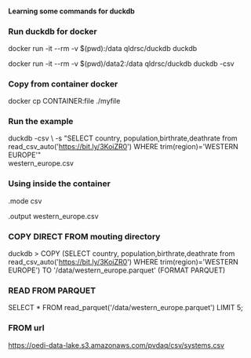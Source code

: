 #### Learning some commands for duckdb

### Run duckdb for docker

docker run -it --rm -v $(pwd):/data qldrsc/duckdb duckdb 

docker run -it --rm -v $(pwd)/data2:/data qldrsc/duckdb duckdb -csv


### Copy from container docker

docker cp CONTAINER:file ./myfile

### Run the example

duckdb -csv \ 
-s "SELECT country, population,birthrate,deathrate from read_csv_auto('https://bit.ly/3KoiZR0') WHERE trim(region)='WESTERN EUROPE'" \
western_europe.csv

### Using inside the container

.mode csv

.output western_europe.csv

### COPY DIRECT FROM mouting directory

duckdb > COPY (SELECT country, population,birthrate,deathrate from read_csv_auto('https://bit.ly/3KoiZR0') WHERE trim(region)='WESTERN EUROPE') TO '/data/western_europe.parquet' (FORMAT PARQUET)

### READ FROM PARQUET

SELECT * FROM read_parquet('/data/western_europe.parquet') LIMIT 5;



### FROM url

https://oedi-data-lake.s3.amazonaws.com/pvdaq/csv/systems.csv


